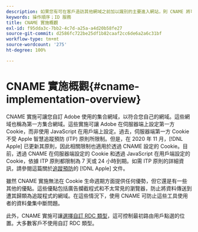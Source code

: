 ```yaml
---
description: 如果您有可在客戶造訪其他網域之前加以識別的主要進入網站，則 CNAME 將可讓您在不接受第三方 Cookie 的瀏覽器 (例如 Safari) 中使用跨網域追蹤功能。
keywords: 操作順序；ID 服務
title: CNAME 實施概觀
exl-id: f95dda3c-7bb2-4c7d-a25a-a4d20b58fe27
source-git-commit: d2586fc722be25df1b82caaf2cc6de6a2a6c31bf
workflow-type: tm+mt
source-wordcount: '275'
ht-degree: 100%

---
```


# CNAME 實施概觀{#cname-implementation-overview}

CNAME 實施可讓您自訂 Adobe 使用的集合網域，以符合您自己的網域。這些網域也稱為第一方集合網域。這些實施可讓 Adobe 在伺服器端上設定第一方 Cookie，而非使用 JavaScript 在用戶端上設定。過去，伺服器端第一方 Cookie 不受 Apple 智慧追蹤預防 (ITP) 原則所限制。但是，在 2020 年 11 月，[!DNL Apple] 已更新其原則，因此相關限制也適用於透過 CNAME 設定的 Cookie。目前，透過 CNAME 在伺服器端設定的 Cookie 和透過 JavaScript 在用戶端設定的 Cookie，依據 ITP 原則都限制為 7 天或 24 小時到期。如需 ITP 原則的詳細資訊，請參閱這篇關於[追蹤預防](https://webkit.org/tracking-prevention/#intelligent-tracking-prevention-itp)的 [!DNL Apple] 文件。

雖然 CNAME 實施無法在 Cookie 生命週期方面提供任何優勢，但它還是有一些其他的優點。這些優點包括廣告攔截程式和不太常見的瀏覽器，防止將資料傳送到遭其歸類為追蹤程式的網域。在這些情況下，使用 CNAME 可防止這些工具使用者的資料彙集中斷問題。

此外，CNAME 實施可讓[選擇自訂 RDC 類型](https://experienceleague.adobe.com/docs/analytics/technotes/rdc/regional-data-collection.html?lang=zh-Hant)，這可控制最初路由用戶點選的位置。大多數客戶不使用自訂 RDC 類型。
